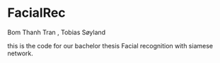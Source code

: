 # FacialRec

Bom Thanh Tran , Tobias Søyland

this is the code for our bachelor thesis Facial recognition with siamese network.

